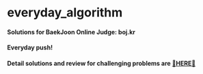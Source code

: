 # everyday_algorithm
#### Solutions for BaekJoon Online Judge: boj.kr
#### Everyday push!
#### Detail solutions and review for challenging problems are [🌟HERE🌟](https://blog.naver.com/dbsgp535)
